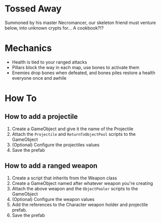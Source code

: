 # Tossed Away
Summoned by his master Necromancer, our skeleton friend must venture below, into unknown crypts for... A cookbook?!?

# Mechanics
- Health is tied to your ranged attacks
- Pillars block the way in each map, use bones to activate them
- Enemies drop bones when defeated, and bones piles restore a health everyone once and awhile

# How To
## How to add a projectile
1. Create a GameObject and give it the name of the Projectile
1. Attach the `Projectile` and `ReturnToObjectPool` scripts to the GameObject
1. (Optional) Configure the projectiles values
1. Save the prefab

## How to add a ranged weapon
1. Create a script that inherits from the Weapon class
1. Create a GameObject named after whatever weapon you're creating
1. Attach the above weapon and the `ObjectPooler` scripts to the GameObject
1. (Optional) Configure the weapon values
1. Add the references to the Character weapon holder and projectile prefab.
1. Save the prefab

